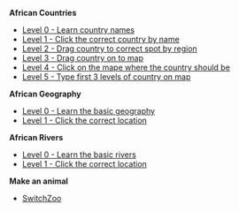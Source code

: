 <!--- https://akirateaching.github.io/Africa/-->
**African Countries**
- [Level 0 - Learn country names](http://www.sheppardsoftware.com/Africa/Africa_GL_1024_768.html)
- [Level 1 - Click the correct country by name](http://www.sheppardsoftware.com/Africa/Africa_G0_1024_768.html)
- [Level 2 - Drag country to correct spot by region](http://www.sheppardsoftware.com/Africa/Africa_G1_1024_768.html)
- [Level 3 - Drag country on to map](http://www.sheppardsoftware.com/Africa/Africa_G2_1024_768.html)
- [Level 4 - Click on the mape where the country should be](http://www.sheppardsoftware.com/Africa/Africa_G3_1024_768.html)
- [Level 5 - Type first 3 levels of country on map](http://www.sheppardsoftware.com/Africa/Africa_G4_1024_768.html)

**African Geography**
- [Level 0 - Learn the basic geography](http://www.sheppardsoftware.com/Africa-georegion.html)
- [Level 1 - Click the correct location](http://www.sheppardsoftware.com/Africa-georegion-click.html)

**African Rivers**
- [Level 0 - Learn the basic rivers](http://www.sheppardsoftware.com/Africa-rivers.html)
- [Level 1 - Click the correct location](http://www.sheppardsoftware.com/Africa-rivers-click.html)

**Make an animal**
- [SwitchZoo](https://switchzoo.com/zoo-original.htm)
